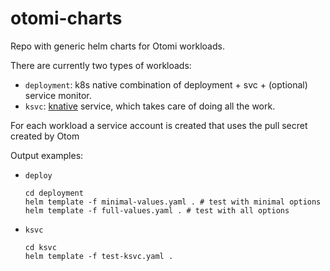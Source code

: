 # otomi-charts

Repo with generic helm charts for Otomi workloads.

There are currently two types of workloads:

- `deployment`: k8s native combination of deployment + svc + (optional) service monitor.
- `ksvc`: [knative](https://knative.dev/docs/serving/) service, which takes care of doing all the work.

For each workload a service account is created that uses the pull secret created by Otom

Output examples:

-  `deploy`
   ```
   cd deployment
   helm template -f minimal-values.yaml . # test with minimal options
   helm template -f full-values.yaml . # test with all options
   ```
-  `ksvc`
   ```
   cd ksvc
   helm template -f test-ksvc.yaml .
   ```
